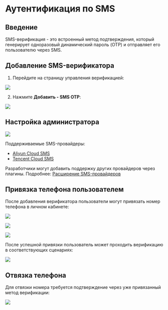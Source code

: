 # Аутентификация по SMS

<PluginInfo name="verification"></PluginInfo>

## Введение

SMS-верификация - это встроенный метод подтверждения, который генерирует одноразовый динамический пароль (OTP) и отправляет его пользователю через SMS.

## Добавление SMS-верификатора

1. Перейдите на страницу управления верификацией:

![](https://static-docs.nocobase.com/202502271726791.png)

2. Нажмите **Добавить - SMS OTP**:

![](https://static-docs.nocobase.com/202502271726056.png)

## Настройка администратора

![](https://static-docs.nocobase.com/202502271727711.png)

Поддерживаемые SMS-провайдеры:
- <a href="https://www.aliyun.com/product/sms" target="_blank">Aliyun Cloud SMS</a>
- <a href="https://cloud.tencent.com/product/sms" target="_blank">Tencent Cloud SMS</a>

Разработчики могут добавить поддержку других провайдеров через плагины. Подробнее: [Расширение SMS-провайдеров](../../../handbook/verification/sms/dev)

## Привязка телефона пользователем

После добавления верификатора пользователи могут привязать номер телефона в личном кабинете:

![](https://static-docs.nocobase.com/202502271737016.png)

![](https://static-docs.nocobase.com/202502271737769.png)

![](https://static-docs.nocobase.com/202502271738515.png)

После успешной привязки пользователь может проходить верификацию в соответствующих сценариях:

![](https://static-docs.nocobase.com/202502271739607.png)

## Отвязка телефона

Для отвязки номера требуется подтверждение через уже привязанный метод верификации:

![](https://static-docs.nocobase.com/202502282103205.png)
